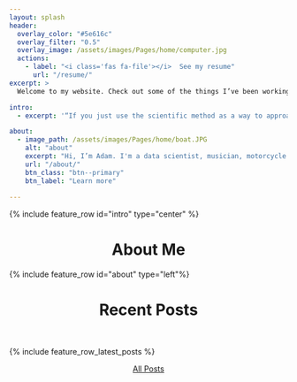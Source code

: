 ```yaml
---
layout: splash
header:
  overlay_color: "#5e616c"
  overlay_filter: "0.5"
  overlay_image: /assets/images/Pages/home/computer.jpg
  actions:
    - label: "<i class='fas fa-file'></i>  See my resume"
      url: "/resume/"
excerpt: >
  Welcome to my website. Check out some of the things I’ve been working on recently, and feel free to contact me if you have any questions.<br>

intro:  
  - excerpt: '“If you just use the scientific method as a way to approach data-intensive projects, I think you’re more apt to be successful with your outcome.” *-* *Bob Hayes*'

about:
  - image_path: /assets/images/Pages/home/boat.JPG
    alt: "about"
    excerpt: "Hi, I’m Adam. I'm a data scientist, musician, motorcycle rider, woodworker, traveler, hiker, chef, volleyballer, snowboarder, learner, and more. To put it simply, I like creating things, solving problems, and having memorable experiences."
    url: "/about/"
    btn_class: "btn--primary"
    btn_label: "Learn more"
 
---
```

{% include feature_row id="intro" type="center" %}

<h1 align="center">About Me</h1>

{% include feature_row id="about" type="left"%}

<h1 align="center">Recent Posts</h1> <br>

{% include feature_row_latest_posts %}

<p align="center"><a href="https://adamreynoldsdata.com/blog/">All Posts</a></p>
